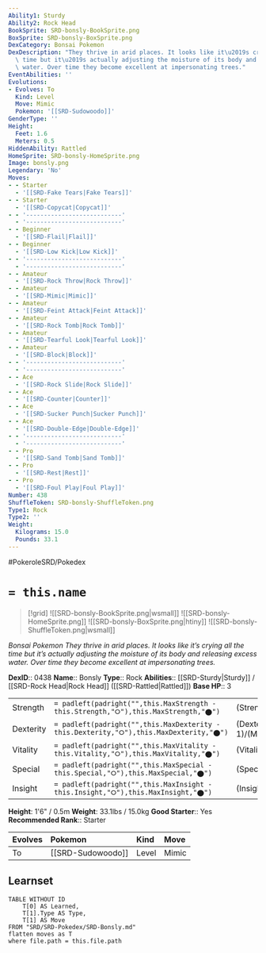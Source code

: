```yaml
---
Ability1: Sturdy
Ability2: Rock Head
BookSprite: SRD-bonsly-BookSprite.png
BoxSprite: SRD-bonsly-BoxSprite.png
DexCategory: Bonsai Pokemon
DexDescription: "They thrive in arid places. It looks like it\u2019s crying all the\
  \ time but it\u2019s actually adjusting the moisture of its body and releasing excess\
  \ water. Over time they become excellent at impersonating trees."
EventAbilities: ''
Evolutions:
- Evolves: To
  Kind: Level
  Move: Mimic
  Pokemon: '[[SRD-Sudowoodo]]'
GenderType: ''
Height:
  Feet: 1.6
  Meters: 0.5
HiddenAbility: Rattled
HomeSprite: SRD-bonsly-HomeSprite.png
Image: bonsly.png
Legendary: 'No'
Moves:
- - Starter
  - '[[SRD-Fake Tears|Fake Tears]]'
- - Starter
  - '[[SRD-Copycat|Copycat]]'
- - '---------------------------'
  - '---------------------------'
- - Beginner
  - '[[SRD-Flail|Flail]]'
- - Beginner
  - '[[SRD-Low Kick|Low Kick]]'
- - '---------------------------'
  - '---------------------------'
- - Amateur
  - '[[SRD-Rock Throw|Rock Throw]]'
- - Amateur
  - '[[SRD-Mimic|Mimic]]'
- - Amateur
  - '[[SRD-Feint Attack|Feint Attack]]'
- - Amateur
  - '[[SRD-Rock Tomb|Rock Tomb]]'
- - Amateur
  - '[[SRD-Tearful Look|Tearful Look]]'
- - Amateur
  - '[[SRD-Block|Block]]'
- - '---------------------------'
  - '---------------------------'
- - Ace
  - '[[SRD-Rock Slide|Rock Slide]]'
- - Ace
  - '[[SRD-Counter|Counter]]'
- - Ace
  - '[[SRD-Sucker Punch|Sucker Punch]]'
- - Ace
  - '[[SRD-Double-Edge|Double-Edge]]'
- - '---------------------------'
  - '---------------------------'
- - Pro
  - '[[SRD-Sand Tomb|Sand Tomb]]'
- - Pro
  - '[[SRD-Rest|Rest]]'
- - Pro
  - '[[SRD-Foul Play|Foul Play]]'
Number: 438
ShuffleToken: SRD-bonsly-ShuffleToken.png
Type1: Rock
Type2: ''
Weight:
  Kilograms: 15.0
  Pounds: 33.1
---
```


#PokeroleSRD/Pokedex

# `= this.name`

> [!grid]
> ![[SRD-bonsly-BookSprite.png|wsmall]]
> ![[SRD-bonsly-HomeSprite.png]]
> ![[SRD-bonsly-BoxSprite.png|htiny]]
> ![[SRD-bonsly-ShuffleToken.png|wsmall]]


*Bonsai Pokemon*
*They thrive in arid places. It looks like it’s crying all the time but it’s actually adjusting the moisture of its body and releasing excess water. Over time they become excellent at impersonating trees.*

**DexID**:: 0438
**Name**:: Bonsly
**Type**:: Rock
**Abilities**:: [[SRD-Sturdy|Sturdy]] / [[SRD-Rock Head|Rock Head]] ([[SRD-Rattled|Rattled]])
**Base HP**:: 3

|           |                                                                                        |                                          |
| --------- | -------------------------------------------------------------------------------------- | ---------------------------------------- |
| Strength  | `= padleft(padright("",this.MaxStrength - this.Strength,"⭘"),this.MaxStrength,"⬤")`    | (Strength::2)/(MaxStrength::5)   |
| Dexterity | `= padleft(padright("",this.MaxDexterity - this.Dexterity,"⭘"),this.MaxDexterity,"⬤")` | (Dexterity:: 1)/(MaxDexterity::2) |
| Vitality  | `= padleft(padright("",this.MaxVitality - this.Vitality,"⭘"),this.MaxVitality,"⬤")`    | (Vitality::3)/(MaxVitality::6)   |
| Special   | `= padleft(padright("",this.MaxSpecial - this.Special,"⭘"),this.MaxSpecial,"⬤")`       | (Special::1)/(MaxSpecial::2)     |
| Insight   | `= padleft(padright("",this.MaxInsight - this.Insight,"⭘"),this.MaxInsight,"⬤")`       | (Insight::2)/(MaxInsight::4)     |

**Height**: 1'6" / 0.5m
**Weight**: 33.1lbs / 15.0kg
**Good Starter**:: Yes
**Recommended Rank**:: Starter

| Evolves   | Pokemon           | Kind   | Move   |
|:----------|:------------------|:-------|:-------|
| To        | [[SRD-Sudowoodo]] | Level  | Mimic  |

## Learnset

```dataview
TABLE WITHOUT ID
    T[0] AS Learned,
    T[1].Type AS Type,
    T[1] AS Move
FROM "SRD/SRD-Pokedex/SRD-Bonsly.md"
flatten moves as T
where file.path = this.file.path
```
